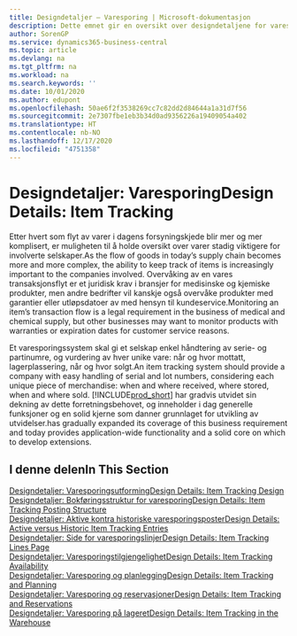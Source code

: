 ```yaml
---
title: Designdetaljer – Varesporing | Microsoft-dokumentasjon
description: Dette emnet gir en oversikt over designdetaljene for varesporing.
author: SorenGP
ms.service: dynamics365-business-central
ms.topic: article
ms.devlang: na
ms.tgt_pltfrm: na
ms.workload: na
ms.search.keywords: ''
ms.date: 10/01/2020
ms.author: edupont
ms.openlocfilehash: 50ae6f2f3538269cc7c82dd2d84644a1a31d7f56
ms.sourcegitcommit: 2e7307fbe1eb3b34d0ad9356226a19409054a402
ms.translationtype: HT
ms.contentlocale: nb-NO
ms.lasthandoff: 12/17/2020
ms.locfileid: "4751358"
---
```

# <a name="design-details-item-tracking"></a><span data-ttu-id="4a711-103">Designdetaljer: Varesporing</span><span class="sxs-lookup"><span data-stu-id="4a711-103">Design Details: Item Tracking</span></span>
<span data-ttu-id="4a711-104">Etter hvert som flyt av varer i dagens forsyningskjede blir mer og mer komplisert, er muligheten til å holde oversikt over varer stadig viktigere for involverte selskaper.</span><span class="sxs-lookup"><span data-stu-id="4a711-104">As the flow of goods in today’s supply chain becomes more and more complex, the ability to keep track of items is increasingly important to the companies involved.</span></span> <span data-ttu-id="4a711-105">Overvåking av en vares transaksjonsflyt er et juridisk krav i bransjer for medisinske og kjemiske produkter, men andre bedrifter vil kanskje også overvåke produkter med garantier eller utløpsdatoer av med hensyn til kundeservice.</span><span class="sxs-lookup"><span data-stu-id="4a711-105">Monitoring an item’s transaction flow is a legal requirement in the business of medical and chemical supply, but other businesses may want to monitor products with warranties or expiration dates for customer service reasons.</span></span>  

<span data-ttu-id="4a711-106">Et varesporingssystem skal gi et selskap enkel håndtering av serie- og partinumre, og vurdering av hver unike vare: når og hvor mottatt, lagerplassering, når og hvor solgt.</span><span class="sxs-lookup"><span data-stu-id="4a711-106">An item tracking system should provide a company with easy handling of serial and lot numbers, considering each unique piece of merchandise: when and where received, where stored, when and where sold.</span></span> [!INCLUDE[prod_short](includes/prod_short.md)] <span data-ttu-id="4a711-107">har gradvis utvidet sin dekning av dette forretningsbehovet, og inneholder i dag generelle funksjoner og en solid kjerne som danner grunnlaget for utvikling av utvidelser.</span><span class="sxs-lookup"><span data-stu-id="4a711-107">has gradually expanded its coverage of this business requirement and today provides application-wide functionality and a solid core on which to develop extensions.</span></span>  

## <a name="in-this-section"></a><span data-ttu-id="4a711-108">I denne delen</span><span class="sxs-lookup"><span data-stu-id="4a711-108">In This Section</span></span>  
[<span data-ttu-id="4a711-109">Designdetaljer: Varesporingsutforming</span><span class="sxs-lookup"><span data-stu-id="4a711-109">Design Details: Item Tracking Design</span></span>](design-details-item-tracking-design.md)  
[<span data-ttu-id="4a711-110">Designdetaljer: Bokføringsstruktur for varesporing</span><span class="sxs-lookup"><span data-stu-id="4a711-110">Design Details: Item Tracking Posting Structure</span></span>](design-details-item-tracking-posting-structure.md)  
[<span data-ttu-id="4a711-111">Designdetaljer: Aktive kontra historiske varesporingsposter</span><span class="sxs-lookup"><span data-stu-id="4a711-111">Design Details: Active versus Historic Item Tracking Entries</span></span>](design-details-active-versus-historic-item-tracking-entries.md)  
[<span data-ttu-id="4a711-112">Designdetaljer: Side for varesporingslinjer</span><span class="sxs-lookup"><span data-stu-id="4a711-112">Design Details: Item Tracking Lines Page</span></span>](design-details-item-tracking-lines-window.md)  
[<span data-ttu-id="4a711-113">Designdetaljer: Varesporingstilgjengelighet</span><span class="sxs-lookup"><span data-stu-id="4a711-113">Design Details: Item Tracking Availability</span></span>](design-details-item-tracking-availability.md)  
[<span data-ttu-id="4a711-114">Designdetaljer: Varesporing og planlegging</span><span class="sxs-lookup"><span data-stu-id="4a711-114">Design Details: Item Tracking and Planning</span></span>](design-details-item-tracking-and-planning.md)  
[<span data-ttu-id="4a711-115">Designdetaljer: Varesporing og reservasjoner</span><span class="sxs-lookup"><span data-stu-id="4a711-115">Design Details: Item Tracking and Reservations</span></span>](design-details-item-tracking-and-reservations.md)  
[<span data-ttu-id="4a711-116">Designdetaljer: Varesporing på lageret</span><span class="sxs-lookup"><span data-stu-id="4a711-116">Design Details: Item Tracking in the Warehouse</span></span>](design-details-item-tracking-in-the-warehouse.md)
